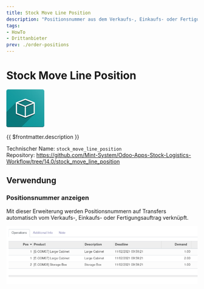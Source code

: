 ```yaml
---
title: Stock Move Line Position
description: "Positionsnummer aus dem Verkaufs-, Einkaufs- oder Fertigungsauftrag anzeigen."
tags:
- HowTo
- Drittanbieter
prev: ./order-positions
---
```

# Stock Move Line Position
![icon_oms_box](attachments/icon_oms_box.png)

{{ $frontmatter.description }}

Technischer Name: `stock_move_line_position`\
Repository: <https://github.com/Mint-System/Odoo-Apps-Stock-Logistics-Workflow/tree/14.0/stock_move_line_position>

## Verwendung

### Positionsnummer anzeigen

Mit dieser Erweiterung werden Positionsnummern auf Transfers automatisch vom Verkaufs-, Einkaufs- oder Fertigungsauftrag verknüpft.

![](attachments/Stock%20Move%20Line%20Position.png)